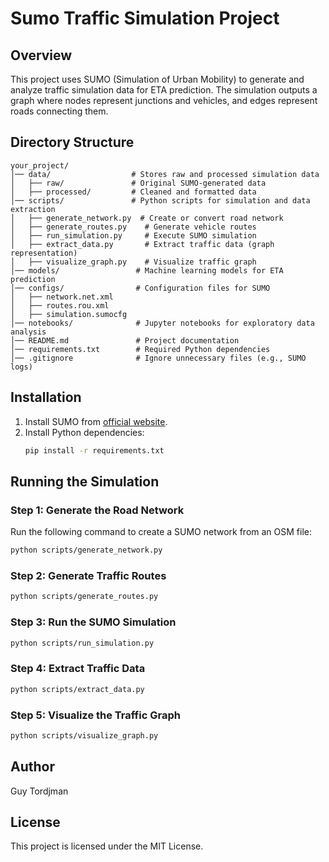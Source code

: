 # Sumo Traffic Simulation Project

## Overview
This project uses SUMO (Simulation of Urban Mobility) to generate and analyze traffic simulation data for ETA prediction. The simulation outputs a graph where nodes represent junctions and vehicles, and edges represent roads connecting them.

## Directory Structure
```
your_project/
│── data/                  # Stores raw and processed simulation data
│   ├── raw/               # Original SUMO-generated data
│   ├── processed/         # Cleaned and formatted data
│── scripts/               # Python scripts for simulation and data extraction
│   ├── generate_network.py  # Create or convert road network
│   ├── generate_routes.py    # Generate vehicle routes
│   ├── run_simulation.py     # Execute SUMO simulation
│   ├── extract_data.py       # Extract traffic data (graph representation)
│   ├── visualize_graph.py    # Visualize traffic graph
│── models/                 # Machine learning models for ETA prediction
│── configs/                # Configuration files for SUMO
│   ├── network.net.xml
│   ├── routes.rou.xml
│   ├── simulation.sumocfg
│── notebooks/              # Jupyter notebooks for exploratory data analysis
│── README.md               # Project documentation
│── requirements.txt        # Required Python dependencies
│── .gitignore              # Ignore unnecessary files (e.g., SUMO logs)
```

## Installation
1. Install SUMO from [official website](https://www.eclipse.org/sumo/).
2. Install Python dependencies:
   ```sh
   pip install -r requirements.txt
   ```

## Running the Simulation
### Step 1: Generate the Road Network
Run the following command to create a SUMO network from an OSM file:
```sh
python scripts/generate_network.py
```

### Step 2: Generate Traffic Routes
```sh
python scripts/generate_routes.py
```

### Step 3: Run the SUMO Simulation
```sh
python scripts/run_simulation.py
```

### Step 4: Extract Traffic Data
```sh
python scripts/extract_data.py
```

### Step 5: Visualize the Traffic Graph
```sh
python scripts/visualize_graph.py
```

## Author
Guy Tordjman

## License
This project is licensed under the MIT License.
